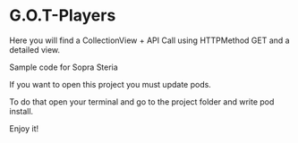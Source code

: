 # G.O.T-Players
Here you will find a CollectionView + API Call using HTTPMethod GET and a detailed view.

Sample code for Sopra Steria

If you want to open this project you must update pods.

To do that open your terminal and go to the project folder and write pod install.

Enjoy it!
